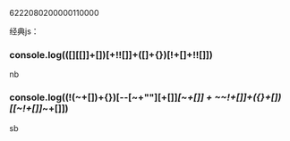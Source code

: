 6222080200000110000

经典js：

### console.log(([][[]]+[])[+!![]]+([]+{})[!+[]+!![]])

nb

### console.log((!(~+[])+{})[--[~+""][+[]]*[~+[]] + ~~!+[]]+({}+[])[[~!+[]]*~+[]])

sb


